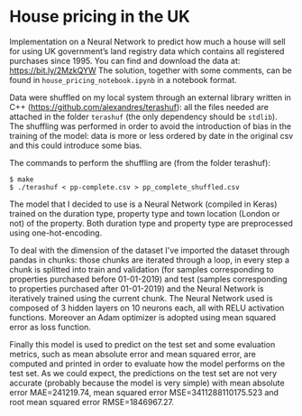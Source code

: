 # House pricing in the UK
Implementation on a Neural Network to predict how much a house will sell for using UK government’s land registry data which contains all registered purchases since 1995. You can find and download the data at:
https://bit.ly/2MzkQYW
The solution, together with some comments, can be found in `house_pricing_notebook.ipynb` in a notebook format.

Data were shuffled on my local system through an external library written in C++ (https://github.com/alexandres/terashuf): all the files needed are attached in the folder `terashuf` (the only dependency should be `stdlib`).
The shuffling was performed in order to avoid the introduction of bias in the training of the model: data is more or less ordered by date in the original csv and this could introduce some bias.

The commands to perform the shuffling are (from the folder terashuf):
```
$ make
$ ./terashuf < pp-complete.csv > pp_complete_shuffled.csv
```


The model that I decided to use is a Neural Network (compiled in Keras) trained on the duration type, property type and town location (London or not) of the property.
Both duration type and property type are preprocessed using one-hot-encoding.

To deal with the dimension of the dataset I've imported the dataset through pandas in chunks: those chunks are iterated through a loop, in every step a chunk is splitted into train and validation (for samples corresponding to properties purchased before 01-01-2019) and test (samples corresponding to properties purchased after 01-01-2019) and the Neural Network is iteratively trained using the current chunk.
The Neural Network used is composed of 3 hidden layers on 10 neurons each, all with RELU activation functions. Moreover an Adam optimizer is adopted using mean squared error as loss function. 

Finally this model is used to predict on the test set and some evaluation metrics, such as mean absolute error and mean squared error, are computed and printed in order to evaluate how the model performs on the test set.
As we could expect, the predictions on the test set are not very accurate (probably because the model is very simple) with mean absolute error MAE=241219.74, mean squared error MSE=3411288110175.523 and root mean squared error RMSE=1846967.27.
